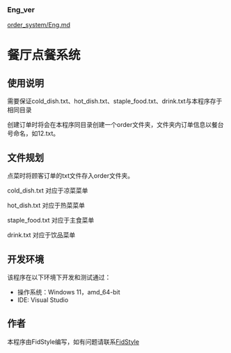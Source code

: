 ### Eng_ver
[order_system/Eng.md](https://github.com/FidStyle/order_system/blob/main/Eng.md)
# 餐厅点餐系统

## 使用说明

需要保证cold_dish.txt、hot_dish.txt、staple_food.txt、drink.txt与本程序存于相同目录

创建订单时将会在本程序同目录创建一个order文件夹，文件夹内订单信息以餐台号命名，如12.txt。


## 文件规划

点菜时将顾客订单的txt文件存入order文件夹。

cold_dish.txt 对应于凉菜菜单

hot_dish.txt 对应于热菜菜单

staple_food.txt 对应于主食菜单

drink.txt 对应于饮品菜单


## 开发环境

该程序在以下环境下开发和测试通过：

- 操作系统：Windows 11，amd_64-bit
- IDE: Visual Studio

## 作者

本程序由FidStyle编写，如有问题请联系[FidStyle](https://github.com/FidStyle/order_system)


